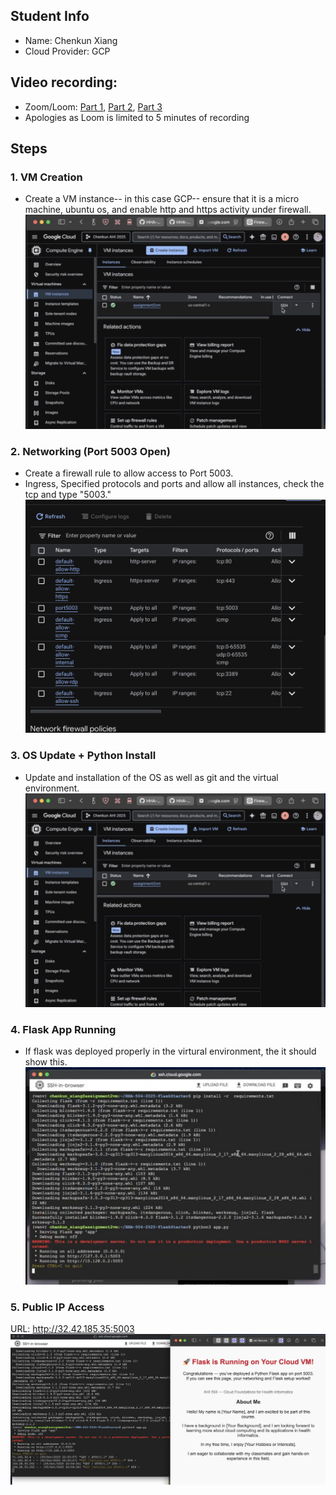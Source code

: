 ## Student Info
- Name:  Chenkun Xiang
- Cloud Provider:  GCP

## Video recording: 
- Zoom/Loom: [Part 1](https://www.loom.com/share/15fed2bdd6be4e8da86fd0a9c3c5182c), [Part 2](https://www.loom.com/share/1e6d251814ae44eebf2b8d7b7df6bb10), [Part 3](https://www.loom.com/share/2b5b2cb6e5c84796acc4c80328a07207)
- Apologies as Loom is limited to 5 minutes of recording

## Steps
### 1. VM Creation
- Create a VM instance-- in this case GCP-- ensure that it is a micro machine, ubuntu os, and enable http and https activity under firewall.
![VM Creation](vmcreation.png)


### 2. Networking (Port 5003 Open)
- Create a firewall rule to allow access to Port 5003.
- Ingress, Specified protocols and ports and allow all instances, check the tcp and type "5003."
![port5003](portcreation.png)

### 3. OS Update + Python Install
- Update and installation of the OS as well as git and the virtual environment.
![commands + screenshot](vmcreation.png)

### 4. Flask App Running
- If flask was deployed properly in the virtural environment, the it should show this.
![screenshot of terminal + browser](flaskrunning.png)

### 5. Public IP Access
URL: http://32.42.185.35:5003  
![screenshot](browserrunning.png)
